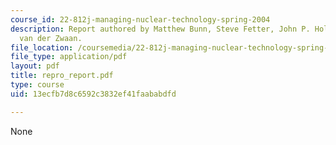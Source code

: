 ```yaml
---
course_id: 22-812j-managing-nuclear-technology-spring-2004
description: Report authored by Matthew Bunn, Steve Fetter, John P. Holdren, and Bob
  van der Zwaan.
file_location: /coursemedia/22-812j-managing-nuclear-technology-spring-2004/13ecfb7d8c6592c3832ef41faababdfd_repro_report.pdf
file_type: application/pdf
layout: pdf
title: repro_report.pdf
type: course
uid: 13ecfb7d8c6592c3832ef41faababdfd

---
```

None